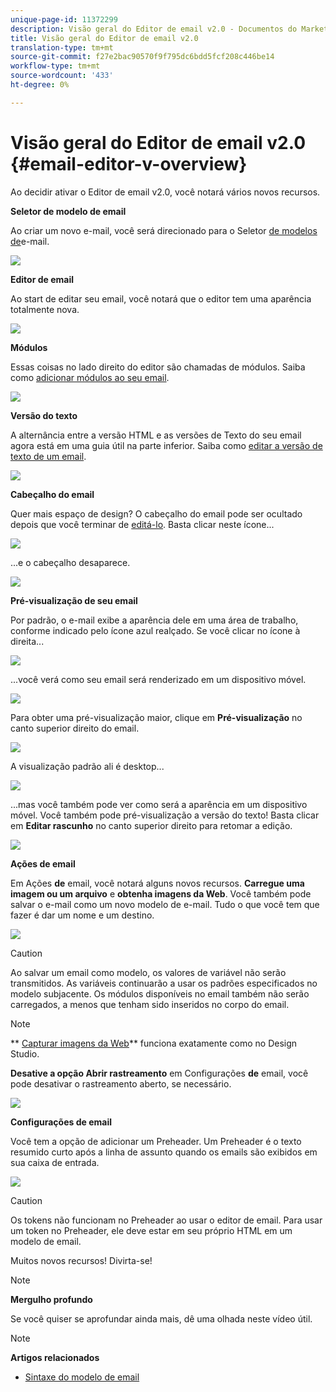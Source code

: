 ```yaml
---
unique-page-id: 11372299
description: Visão geral do Editor de email v2.0 - Documentos do Marketing - Documentação do produto
title: Visão geral do Editor de email v2.0
translation-type: tm+mt
source-git-commit: f27e2bac90570f9f795dc6bdd5fcf208c446be14
workflow-type: tm+mt
source-wordcount: '433'
ht-degree: 0%

---
```



# Visão geral do Editor de email v2.0 {#email-editor-v-overview}

Ao decidir ativar o Editor de email v2.0, você notará vários novos recursos.

**Seletor de modelo de email**

Ao criar um novo e-mail, você será direcionado para o Seletor [de modelos de](email-template-picker-overview.md)e-mail.

![](assets/starter-templates-1.png)

**Editor de email**

Ao start de editar seu email, você notará que o editor tem uma aparência totalmente nova.

![](assets/two-4.png)

**Módulos**

Essas coisas no lado direito do editor são chamadas de módulos. Saiba como [adicionar módulos ao seu email](add-modules-to-your-email.md).

![](assets/three-4.png)

**Versão do texto**

A alternância entre a versão HTML e as versões de Texto do seu email agora está em uma guia útil na parte inferior. Saiba como [editar a versão de texto de um email](../../../../product-docs/email-marketing/general/creating-an-email/edit-the-text-version-of-an-email.md).

![](assets/four-3.png)

**Cabeçalho do email**

Quer mais espaço de design? O cabeçalho do email pode ser ocultado depois que você terminar de [editá-lo](../../../../product-docs/email-marketing/general/creating-an-email/edit-your-email-header.md). Basta clicar neste ícone...

![](assets/five-4.png)

...e o cabeçalho desaparece.

![](assets/six-3.png)

**Pré-visualização de seu email**

Por padrão, o e-mail exibe a aparência dele em uma área de trabalho, conforme indicado pelo ícone azul realçado. Se você clicar no ícone à direita...

![](assets/seven-3.png)

...você verá como seu email será renderizado em um dispositivo móvel.

![](assets/eight-3.png)

Para obter uma pré-visualização maior, clique em **Pré-visualização** no canto superior direito do email.

![](assets/preview1.png)

A visualização padrão ali é desktop...

![](assets/preview2.png)

...mas você também pode ver como será a aparência em um dispositivo móvel. Você também pode pré-visualização a versão do texto! Basta clicar em **Editar rascunho** no canto superior direito para retomar a edição.

[![](assets/preview3.png)](../../../../product-docs/demand-generation/images-and-files/grab-the-images-from-a-web-page.md)

**Ações de email**

Em Ações **de** email, você notará alguns novos recursos. **Carregue uma imagem ou um arquivo** e **obtenha imagens da Web**. Você também pode salvar o e-mail como um novo modelo de e-mail. Tudo o que você tem que fazer é dar um nome e um destino.

![](assets/nine-3.png)

>[!CAUTION]
>
>Ao salvar um email como modelo, os valores de variável não serão transmitidos. As variáveis continuarão a usar os padrões especificados no modelo subjacente. Os módulos disponíveis no email também não serão carregados, a menos que tenham sido inseridos no corpo do email.

>[!NOTE]
>
>** [Capturar imagens da Web](../../../../product-docs/demand-generation/images-and-files/grab-the-images-from-a-web-page.md)** funciona exatamente como no Design Studio.

**Desative a opção Abrir rastreamento** em Configurações **de** email, você pode desativar o rastreamento aberto, se necessário.

![](assets/thirteen-1.png)

**Configurações de email**

Você tem a opção de adicionar um Preheader. Um Preheader é o texto resumido curto após a linha de assunto quando os emails são exibidos em sua caixa de entrada.

![](assets/edit-settings-preheader-2.png)

>[!CAUTION]
>
>Os tokens não funcionam no Preheader ao usar o editor de email. Para usar um token no Preheader, ele deve estar em seu próprio HTML em um modelo de email.

Muitos novos recursos! Divirta-se!

>[!NOTE]
>
>**Mergulho profundo**
>
>Se você quiser se aprofundar ainda mais, dê uma olhada neste vídeo [](https://nation.marketo.com/videos/1463)útil.

>[!NOTE]
>
>**Artigos relacionados**
>
>* [Sintaxe do modelo de email](email-template-syntax.md)

>



